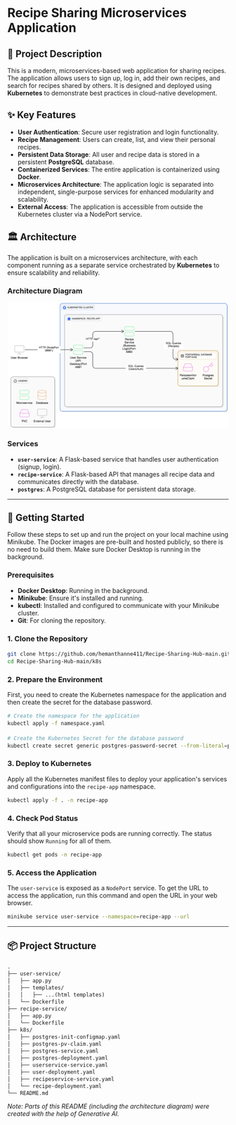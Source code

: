 

# Recipe Sharing Microservices Application

## 📝 Project Description

This is a modern, microservices-based web application for sharing recipes. The application allows users to sign up, log in, add their own recipes, and search for recipes shared by others. It is designed and deployed using **Kubernetes** to demonstrate best practices in cloud-native development.

## ✨ Key Features

  * **User Authentication**: Secure user registration and login functionality.
  * **Recipe Management**: Users can create, list, and view their personal recipes.
  * **Persistent Data Storage**: All user and recipe data is stored in a persistent **PostgreSQL** database.
  * **Containerized Services**: The entire application is containerized using **Docker**.
  * **Microservices Architecture**: The application logic is separated into independent, single-purpose services for enhanced modularity and scalability.
  * **External Access**: The application is accessible from outside the Kubernetes cluster via a NodePort service.

## 🏛️ Architecture

The application is built on a microservices architecture, with each component running as a separate service orchestrated by **Kubernetes** to ensure scalability and reliability.
### Architecture Diagram
![Recipe App Architecture](./ACCBD_DIAGRAM_REAL.png)

### Services

  * **`user-service`**: A Flask-based service that handles user authentication (signup, login).
  * **`recipe-service`**: A Flask-based API that manages all recipe data and communicates directly with the database.
  * **`postgres`**: A PostgreSQL database for persistent data storage.


-----

## 🚀 Getting Started

Follow these steps to set up and run the project on your local machine using Minikube. The Docker images are pre-built and hosted publicly, so there is no need to build them. Make sure Docker Desktop is running in the background.

### Prerequisites

  * **Docker Desktop**: Running in the background.
  * **Minikube**: Ensure it's installed and running.
  * **kubectl**: Installed and configured to communicate with your Minikube cluster.
  * **Git**: For cloning the repository.

### 1\. Clone the Repository

```sh
git clone https://github.com/hemanthanne411/Recipe-Sharing-Hub-main.git
cd Recipe-Sharing-Hub-main/k8s
```

### 2\. Prepare the Environment

First, you need to create the Kubernetes namespace for the application and then create the secret for the database password.

```sh
# Create the namespace for the application
kubectl apply -f namespace.yaml

# Create the Kubernetes Secret for the database password
kubectl create secret generic postgres-password-secret --from-literal=password=mysecretpassword1011 -n recipe-app
```

### 3\. Deploy to Kubernetes

Apply all the Kubernetes manifest files to deploy your application's services and configurations into the `recipe-app` namespace.

```sh
kubectl apply -f . -n recipe-app
```

### 4\. Check Pod Status

Verify that all your microservice pods are running correctly. The status should show `Running` for all of them.

```sh
kubectl get pods -n recipe-app
```

### 5\. Access the Application

The `user-service` is exposed as a `NodePort` service. To get the URL to access the application, run this command and open the URL in your web browser.

```sh
minikube service user-service --namespace=recipe-app --url
```

-----

## 📦 Project Structure

```
.
├── user-service/
│   ├── app.py
│   ├── templates/
│   │   ├── ...(html templates)
│   └── Dockerfile
├── recipe-service/
│   ├── app.py
│   └── Dockerfile
├── k8s/
│   ├── postgres-init-configmap.yaml
│   ├── postgres-pv-claim.yaml
│   ├── postgres-service.yaml
│   ├── postgres-deployment.yaml
│   ├── userservice-service.yaml
│   ├── user-deployment.yaml
│   ├── recipeservice-service.yaml
│   └── recipe-deployment.yaml
└── README.md
```

*Note: Parts of this README (including the architecture diagram) were created with the help of Generative AI.*